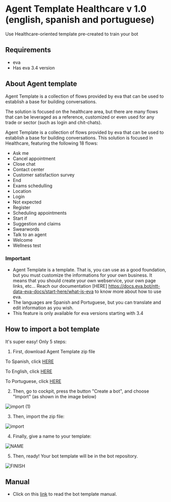# Agent Template Healthcare v 1.0 (english, spanish and portuguese)
Use Healthcare-oriented template pre-created to train your bot

## Requirements 
- eva
- Has eva 3.4 version

## About Agent template 
Agent Template is a collection of flows provided by eva that can be used to establish a base for building conversations.

The solution is focused on the healthcare area, but there are many flows that can be leveraged as a reference, customized or even used for any trade or sector (such as login and chit-chats).

Agent Template is a collection of flows provided by eva that can be used to establish a base for building conversations.
This solution is focused in Healthcare, featuring the following 18 flows:

- Ask me
- Cancel appointment 
- Close chat 
- Contact center 
- Customer satisfaction survey
- End
- Exams schedulling
- Location 
- Login 
- Not expected 
- Register 
- Scheduling appointments
- Start if 
- Suggestion and claims 
- Swearwords 
- Talk to an agent 
- Welcome 
- Wellness test

### Important
- Agent Template is a template. That is, you can use as a good foundation, but you must customize the informations for your own business. It means that you should create your own webservice, your own page links, etc... Reach our documentation [HERE] https://docs.eva.bot/ntt-data-eva-docs/start-here/what-is-eva to know more about how to use eva.
- The languages are Spanish and Portuguese, but you can translate and edit information as you wish.
- This feature is only available for eva versions starting with 3.4

## How to import a bot template
It's super easy! Only 5 steps:
1) First, download Agent Template zip file

To Spanish, click [HERE](https://github.com/eva-library/agent-template-healthcare/files/9014768/AT.Healthcare.ESP.zip)

To English, click [HERE](https://github.com/eva-library/agent-template-healthcare/blob/main/472a6d5c-757e-4ac8-addf-323ad290bdc1.zip)

To Portuguese, click [HERE](https://github.com/eva-library/agent-template-healthcare/files/9014770/AT.Healthcare.PT.zip)

2) Then, go to cockpit, press the button "Create a bot", and choose "Import" (as shown in the image below)

![import (1)](https://user-images.githubusercontent.com/95373474/181065887-ee4b3cf9-197f-4a12-9835-1e4b810cbc0a.jpg)

3) Then, import the zip file:

![import](https://user-images.githubusercontent.com/95373474/181065448-ccf39ac9-5489-44ef-ad5a-800ba1ecb57f.jpg)

4) Finally, give a name to your template:

![NAME](https://user-images.githubusercontent.com/95373474/181066132-ad4a08d6-1a13-4c0d-bb2b-efdc39d08d93.jpg)

5) Then, ready! Your bot template will be in the bot repository.

![FINISH](https://user-images.githubusercontent.com/95373474/181066454-e7b4fb01-067a-4d09-8bd6-5215191eceff.jpg)


## Manual
- Click on this [link](https://at.docs.eva.bot/) to read the bot template manual.

